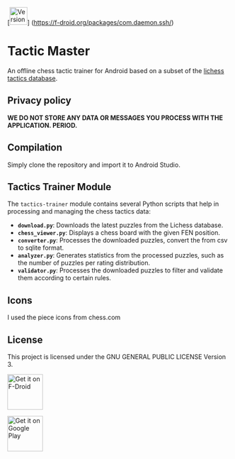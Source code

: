 [<img src="https://img.shields.io/github/v/release/jazzm0/tactic-master.svg?logo=github" alt="Version" height="40">]
(https://f-droid.org/packages/com.daemon.ssh/)

# Tactic Master

An offline chess tactic trainer for Android based on a subset of
the [lichess tactics database](https://database.lichess.org/lichess_db_puzzle.csv.zst).

## Privacy policy

**WE DO NOT STORE ANY DATA OR MESSAGES YOU PROCESS WITH THE APPLICATION. PERIOD.**

## Compilation

Simply clone the repository and import it to Android Studio.

## Tactics Trainer Module

The `tactics-trainer` module contains several Python scripts that help in processing and managing
the chess tactics data:

- **`download.py`**: Downloads the latest puzzles from the Lichess database.
- **`chess_viewer.py`**: Displays a chess board with the given FEN position.
- **`converter.py`**: Processes the downloaded puzzles, convert the from csv to sqlite format.
- **`analyzer.py`**: Generates statistics from the processed puzzles, such as the number
  of puzzles per rating distribution.
- **`validator.py`**: Processes the downloaded puzzles to filter and validate them according to certain rules.

## Icons

I used the piece icons from chess.com

## License

This project is licensed under the GNU GENERAL PUBLIC LICENSE Version 3.

[<img src="https://fdroid.gitlab.io/artwork/badge/get-it-on.png"
alt="Get it on F-Droid"
height="80">](https://f-droid.org/en/packages/com.tacticmaster/)

[<img src="https://play.google.com/intl/en_us/badges/images/generic/en-play-badge.png"
alt="Get it on Google Play"
height="80">](https://play.google.com/store/apps/details?id=com.tacticmaster)
